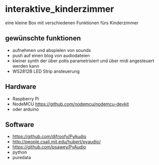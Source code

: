 # interaktive_kinderzimmer
eine kleine Box mit verschiedenen Funktionen fürs Kinderzimmer  

## gewünschte funktionen 
* aufnehmen und abspielen von sounds
* push auf einen blog von audiodateien 
* kleiner synth der über potis parametrisiert und über midi angesteuert werden kann  
* WS2812B LED Strip ansteuerung

## Hardware
* Raspberry Pi
* NodeMCU https://github.com/nodemcu/nodemcu-devkit 
* oder arduino

## Software
* https://github.com/djfroofy/PyAudio
* http://people.csail.mit.edu/hubert/pyaudio/
* https://github.com/psawey/PyAudio
* python 
* puredata
